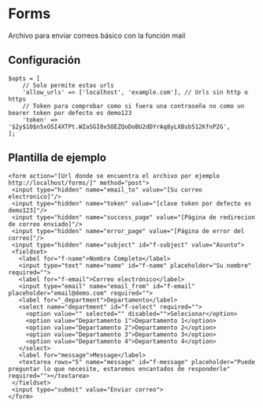 # Forms
Archivo para enviar correos básico con la función mail


## Configuración

    $opts = [
        // Solo permite estas urls
        'allow_urls' => ['localhost', 'example.com'], // Urls sin http o https
        // Token para comprobar como si fuera una contraseña no como un bearer token por defecto es demo123
        'token' => '$2y$10$n5xO5I4XTPt.WZaSGI0x5OEZQoDoBU2dDYrAq8yLXBsb512KfnP2G',
    ];


## Plantilla de ejemplo

    <form action="[Url donde se encuentra el archivo por ejemplo http://localhost/forms/]" method="post">
     <input type="hidden" name="email_to" value="[Su correo electronico]"/>
     <input type="hidden" name="token" value="[clave token por defecto es demo123]"/>
     <input type="hidden" name="success_page" value="[Página de redirecion de correo enviado]"/>
     <input type="hidden" name="error_page" value="[Página de error del correo]"/>
     <input type="hidden" name="subject" id="f-subject" value="Asunto">
     <fieldset>
       <label for="f-name">Nombre Completo</label>
       <input type="text" name="name" id="f-name" placeholder="Su nombre" required="">
       <label for="f-email">Correo electrónico</label>
       <input type="email" name="email_from" id="f-email" placeholder="email@demo.com" required="">
       <label for="_department">Departamento</label>
       <select name="department" id="f-select" required="">
         <option value="" selected="" disabled="">Selecionar</option>
         <option value="Departamento 1">Departamento 1</option>
         <option value="Departamento 2">Departamento 2</option>
         <option value="Departamento 3">Departamento 3</option>
         <option value="Departamento 4">Departamento 4</option>
       </select>
       <label for="message">Message</label>
       <textarea rows="5" name="message" id="f-message" placeholder="Puede preguntar lo que necesite, estaremos encantados de responderle" required=""></textarea>
     </fieldset>
     <input type="submit" value="Enviar correo">
    </form>

